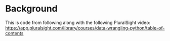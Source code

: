 # Background
This is code from following along with the following PluralSight video:
https://app.pluralsight.com/library/courses/data-wrangling-python/table-of-contents